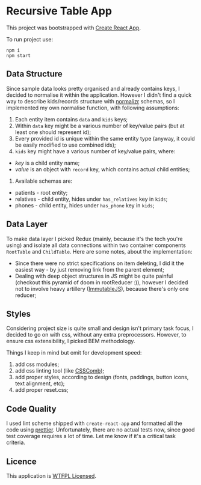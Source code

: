 # Recursive Table App

This project was bootstrapped with [Create React App](https://github.com/facebookincubator/create-react-app).

To run project use:

```
npm i
npm start
```

## Data Structure

Since sample data looks pretty organised and already contains keys, I decided to normalise it within the application. However I didn't find a quick way to describe kids/records structure with [normalizr](https://github.com/paularmstrong/normalizr) schemas, so I implemented my own normalise function, with following assumptions:

1. Each entity item contains `data` and `kids` keys;
1. Within `data` key might be a various number of key/value pairs (but at least one should represent id);
1. Every provided id is unique within the same entity type (anyway, it could be easily modified to use combined ids);
1. `kids` key might have a various number of key/value pairs, where:
  * _key_ is a child entity name;
  * _value_ is an object with `record` key, which contains actual child entities;
1. Available schemas are:
  * patients - root entity;
  * relatives - child entity, hides under `has_relatives` key in `kids`;
  * phones - child entity, hides under `has_phone` key in `kids`;

## Data Layer

To make data layer I picked Redux (mainly, because it's the tech you're using) and isolate all data connections within two container components `RootTable` and `ChildTable`.
Here are some notes, about the implementation:
* Since there were no strict specifications on item deleting, I did it the easiest way - by just removing link from the parent element;
* Dealing with deep object structures in JS might be quite painful (checkout this pyramid of doom in rootReducer :)), however I decided not to involve heavy artillery ([ImmutableJS](https://facebook.github.io/immutable-js/)), because there's only one reducer;

## Styles

Considering project size is quite small and design isn't primary task focus, I decided to go on with css, without any extra preprocessors. However, to ensure css extensibility, I picked BEM methodology.

Things I keep in mind but omit for development speed:
1. add css modules;
1. add css linting tool (like [CSSComb](http://csscomb.com/));
1. add proper styles, according to design (fonts, paddings, button icons, text alignment, etc);
1. add proper reset.css;

## Code Quality

I used lint scheme shipped with `create-react-app` and formatted all the code using [prettier](https://prettier.io/).
Unfortunately, there are no actual tests now, since good test coverage requires a lot of time. Let me know if it's a critical task criteria.

## Licence

This application is [WTFPL Licensed](http://www.wtfpl.net/).
